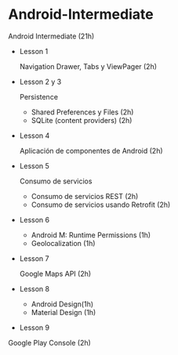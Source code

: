# Android-Intermediate
Android Intermediate (21h)

 - Lesson 1

	 Navigation Drawer, Tabs y ViewPager (2h)
	 
 - Lesson 2 y 3

	 Persistence
	 - Shared Preferences y Files (2h)
	 - SQLite (content providers) (2h)
	 
 - Lesson 4

	 Aplicación de componentes de Android (2h)
	 
 - Lesson 5

	 Consumo de servicios	 
	 - Consumo de servicios REST (2h)
	 - Consumo de servicios usando Retrofit (2h)
 - Lesson 6

	 - Android M: Runtime Permissions (1h)
	 - Geolocalization (1h)
 - Lesson 7

	 Google Maps API (2h)
	 
 - Lesson 8

	 - Android Design(1h)
	 - Material Design (1h)
 - Lesson 9

  Google Play Console (2h)
